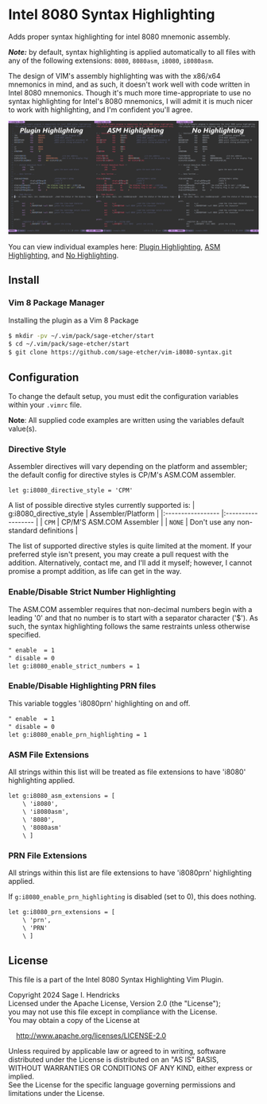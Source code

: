 # Intel 8080 Syntax Highlighting

Adds proper syntax highlighting for intel 8080 mnemonic assembly.

___Note:___ by default, syntax highlighting is applied automatically to all
files with any of the following extensions: `8080`, `8080asm`, `i8080`, `i8080asm`.

The design of VIM's assembly highlighting was with the x86/x64 mnemonics in
mind, and as such, it doesn't work well with code written in Intel 8080
mnemonics. Though it's much more time-appropriate to use no syntax highlighting
for Intel's 8080 mnemonics, I will admit it is much nicer to work with
highlighting, and I'm confident you'll agree.

![A side by side comparison of code, 1, with the plugin's highlighting, 2, with VIM's base assembly highlighting, and 3, with no highlighting.](./images/example-sidebyside.jpg)

You can view individual examples here:
[Plugin Highlighting](./images/example-plugin.jpg),
[ASM Highlighting](./images/example-base-ASM.jpg),
and [No Highlighting](./images/example-syntax-off.jpg).

## Install

### Vim 8 Package Manager

Installing the plugin as a Vim 8 Package

``` bash
$ mkdir -pv ~/.vim/pack/sage-etcher/start
$ cd ~/.vim/pack/sage-etcher/start
$ git clone https://github.com/sage-etcher/vim-i8080-syntax.git
```

## Configuration

To change the default setup, you must edit the configuration variables within
your `.vimrc` file.

__Note__: All supplied code examples are written using the variables default value(s).

### Directive Style

Assembler directives will vary depending on the platform and assembler; the
default config for directive styles is CP/M's ASM.COM assembler.

``` vim-script
let g:i8080_directive_style = 'CPM'
```

A list of possible directive styles currently supported is:
| g:i8080_directive_style | Assembler/Platform |
|:----------------- |:------------------ |
| `CPM` | CP/M'S ASM.COM Assembler |
| `NONE` | Don't use any non-standard definitions |

The list of supported directive styles is quite limited at the moment. If your
preferred style isn't present, you may create a pull request with the addition.
Alternatively, contact me, and I'll add it myself; however, I cannot promise a
prompt addition, as life can get in the way.

### Enable/Disable Strict Number Highlighting

The ASM.COM assembler requires that non-decimal numbers begin with a leading '0'
and that no number is to start with a separator character ('$'). As such, the
syntax highlighting follows the same restraints unless otherwise specified.

``` vim-script
" enable  = 1
" disable = 0
let g:i8080_enable_strict_numbers = 1
```

### Enable/Disable Highlighting PRN files

This variable toggles 'i8080prn' highlighting on and off.

``` vim-script
" enable  = 1
" disable = 0
let g:i8080_enable_prn_highlighting = 1
```

### ASM File Extensions

All strings within this list will be treated as file extensions to have 'i8080'
highlighting applied.

``` vim-script
let g:i8080_asm_extensions = [
    \ 'i8080',
    \ 'i8080asm',
    \ '8080',
    \ '8080asm'
    \ ]
```

### PRN File Extensions

All strings within this list are file extensions to have 'i8080prn'
highlighting applied.

If `g:i8080_enable_prn_highlighting` is disabled (set to 0), this does nothing.

``` vim-script
let g:i8080_prn_extensions = [
    \ 'prn',
    \ 'PRN'
    \ ]
```

## License

This file is a part of the Intel 8080 Syntax Highlighting Vim Plugin.

Copyright 2024 Sage I. Hendricks  
Licensed under the Apache License, Version 2.0 (the "License");  
you may not use this file except in compliance with the License.  
You may obtain a copy of the License at  

&nbsp;&nbsp;&nbsp;&nbsp;<http://www.apache.org/licenses/LICENSE-2.0>  

Unless required by applicable law or agreed to in writing, software  
distributed under the License is distributed on an "AS IS" BASIS,  
WITHOUT WARRANTIES OR CONDITIONS OF ANY KIND, either express or implied.  
See the License for the specific language governing permissions and  
limitations under the License.  
